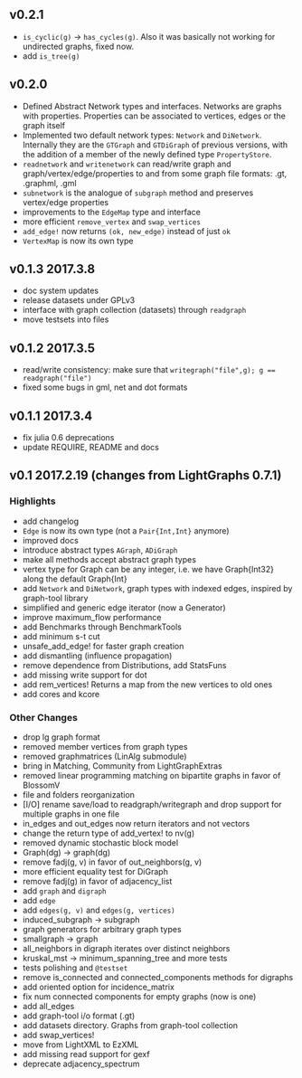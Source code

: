 ## v0.2.1
- `is_cyclic(g)` -> `has_cycles(g)`. Also it was basically not working for undirected graphs, fixed now.
- add `is_tree(g)`

## v0.2.0
- Defined Abstract Network types and interfaces. Networks are graphs with properties. Properties can be associated to vertices, edges or the graph itself
- Implemented two default network types: `Network` and `DiNetwork`.
Internally they are the `GTGraph` and `GTDiGraph` of previous versions,
with the addition of a member of the newly defined type `PropertyStore`.
- `readnetwork` and `writenetwork` can read/write graph and graph/vertex/edge/properties to and from some graph file formats:
.gt, .graphml, .gml
- `subnetwork` is the analogue of `subgraph` method and preserves vertex/edge properties
- improvements to the `EdgeMap` type and interface
- more efficient `remove_vertex` and `swap_vertices`
- `add_edge!` now returns `(ok, new_edge)` instead of just `ok`
- `VertexMap` is now its own type

## v0.1.3  2017.3.8
- doc system updates
- release datasets under GPLv3
- interface with graph collection (datasets) through `readgraph`
- move testsets into files

## v0.1.2  2017.3.5
- read/write consistency: make sure that `writegraph("file",g); g == readgraph("file")`
- fixed some bugs in gml, net and dot formats

## v0.1.1  2017.3.4
- fix julia 0.6 deprecations
- update REQUIRE, README and docs

## v0.1  2017.2.19 (changes from LightGraphs 0.7.1)
### Highlights
- add changelog
- `Edge` is now its own type (not a `Pair{Int,Int}` anymore)
- improved docs
- introduce abstract types `AGraph`, `ADiGraph`  
- make all methods accept abstract graph types
- vertex type for Graph can be any integer, i.e. we have Graph{Int32} along the default Graph{Int}
- add `Network` and `DiNetwork`, graph types with indexed edges, inspired by graph-tool library
- simplified and generic edge iterator (now a Generator)
- improve maximum_flow performance
- add Benchmarks through BenchmarkTools
- add minimum s-t cut
- unsafe_add_edge! for faster graph creation
- add dismantling (influence propagation)
- remove dependence from Distributions, add StatsFuns
- add missing write support for dot
- add rem_vertices! Returns a map from the new vertices to old ones
- add cores and kcore

### Other Changes
- drop lg graph format
- removed member vertices from graph types
- removed graphmatrices (LinAlg submodule)
- bring in Matching, Community from LightGraphExtras
- removed linear programming matching on bipartite graphs in favor of BlossomV
- file and folders reorganization
- [I/O] rename save/load to readgraph/writegraph and drop support for multiple graphs in one file
- in_edges and out_edges now return iterators and not vectors
- change the return type of add_vertex! to nv(g)
- removed dynamic stochastic block model
- Graph(dg) -> graph(dg)
- remove fadj(g, v) in favor of out_neighbors(g, v)
- more efficient equality test for DiGraph
- remove fadj(g) in favor of adjacency_list
- add `graph` and `digraph`
- add `edge`
- add `edges(g, v)` and `edges(g, vertices)`
- induced_subgraph -> subgraph
- graph generators for arbitrary graph types
- smallgraph -> graph
- all_neighbors in digraph iterates over distinct neighbors
- kruskal_mst -> minimum_spanning_tree and more tests
- tests polishing and `@testset`
- remove is_connected and connected_components methods for digraphs
- add oriented option for incidence_matrix
- fix num connected components for empty graphs (now is one)
- add all_edges
- add graph-tool  i/o format (.gt)
- add datasets directory. Graphs from graph-tool collection
- add swap_vertices!
- move from LightXML to EzXML
- add missing read support for gexf
- deprecate adjacency_spectrum
